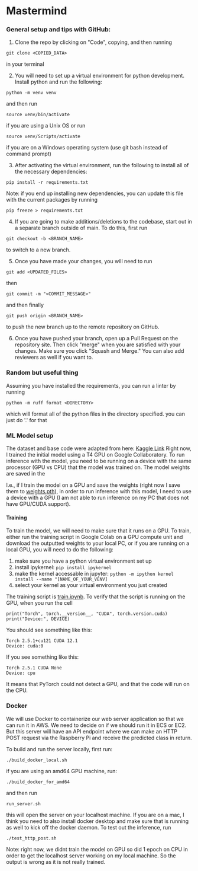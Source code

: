 # Mastermind

### General setup and tips with GitHub:
1. Clone the repo by clicking on "Code", copying, and then running 

`git clone <COPIED_DATA>` 

in your terminal

2. You will need to set up a virtual environment for python development. Install python and run the following: 

`python -m venv venv` 

and then run 

`source venv/bin/activate` 

if you are using a Unix OS or run 

`source venv/Scripts/activate` 

if you are on a Windows operating system (use git bash instead of command prompt)

3. After activating the virtual environment, run the following to install all of the necessary dependencies: 

`pip install -r requirements.txt`

Note: if you end up installing new dependencies, you can update this file with the current packages by running 

`pip freeze > requirements.txt`

4. If you are going to make additions/deletions to the codebase, start out in a separate branch outside of main. To do this, first run 

`git checkout -b <BRANCH_NAME>` 

to switch to a new branch.

5. Once you have made your changes, you will need to run 

`git add <UPDATED_FILES>`

then 

`git commit -m "<COMMIT_MESSAGE>"`

and then finally 

`git push origin <BRANCH_NAME>` 

to push the new branch up to the remote repository on GitHub.

6. Once you have pushed your branch, open up a Pull Request on the repository site. Then click "merge" when you are satisfied with your changes. Make sure you click "Squash and Merge." You can also add reviewers as well if you want to.

### Random but useful thing 
Assuming you have installed the requirements, you can run a linter by running

`python -m ruff format <DIRECTORY>`

which will format all of the python files in the directory specified. you can just do '.' for that

### ML Model setup
The dataset and base code were adapted from here: [Kaggle Link](https://www.kaggle.com/datasets/gpiosenka/cards-image-datasetclassification)
Right now, I trained the initial model using a T4 GPU on Google Collaboratory. To run inference with the model, you need to be running on a device with the same processor (GPU vs CPU) that the model was trained on. The model weights are saved in the 

I.e., if I train the model on a GPU and save the weights (right now I save them to [weights.pth](Mastermind/model/weights.pth)), in order to run inference with this model, I need to use a device with a GPU (I am not able to run inference on my PC that does not have GPU/CUDA support).

#### Training
To train the model, we will need to make sure that it runs on a GPU. To train, either run the training script in Google Colab on a GPU compute unit and download the outputted weights to your local PC, or if you are running on a local GPU, you will need to do the following:

1. make sure you have a python virtual environment set up
2. install ipykernel: `pip install ipykernel`
3. make the kernel accessable in jupyter: `python -m ipython kernel install --name "[NAME_OF_YOUR_VENV]`
4. select your kernel as your virtual environment you just created

The training script is [train.ipynb](ml/train.ipynb). To verify that the script is running on the GPU, when you run the cell

```
print("Torch", torch.__version__, "CUDA", torch.version.cuda)
print("Device:", DEVICE)
```

You should see something like this:

```
Torch 2.5.1+cu121 CUDA 12.1
Device: cuda:0
```

If you see something like this:

```
Torch 2.5.1 CUDA None
Device: cpu
```

It means that PyTorch could not detect a GPU, and that the code will run on the CPU.

### Docker
We will use Docker to containerize our web server application so that we can run it in AWS. We need to decide on if we should run it in ECS or EC2. But this server will have an API endpoint where we can make an HTTP POST request via the Raspberry Pi and receive the predicted class in return.

To build and run the server locally, first run:

`./build_docker_local.sh`

if you are using an amd64 GPU machine, run:

`./build_docker_for_amd64`

and then run 

`run_server.sh`


this will open the server on your localhost machine. If you are on a mac, I think you need to also install docker desktop and make sure that is running as well to kick off the docker daemon. To test out the inference, run 

`./test_http_post.sh`

Note: right now, we didnt train the model on GPU so did 1 epoch on CPU in order to get the localhost server working on my local machine. So the output is wrong as it is not really trained.
